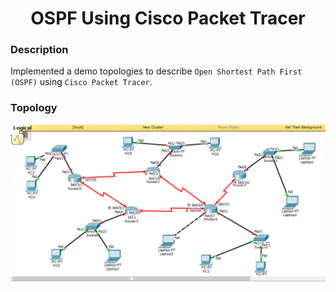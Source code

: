 <h1 align="center">OSPF Using Cisco Packet Tracer</h1>

### Description
Implemented a demo topologies to describe `Open Shortest Path First (OSPF)` using `Cisco Packet Tracer`.

### Topology
<div align="center">
  <img src = "https://github.com/SameetAsadullah/OSPF-Using-Cisco-Packet-Tracer/blob/main/src/Topology.PNG" alt = "" width="700px"/>
</div>
